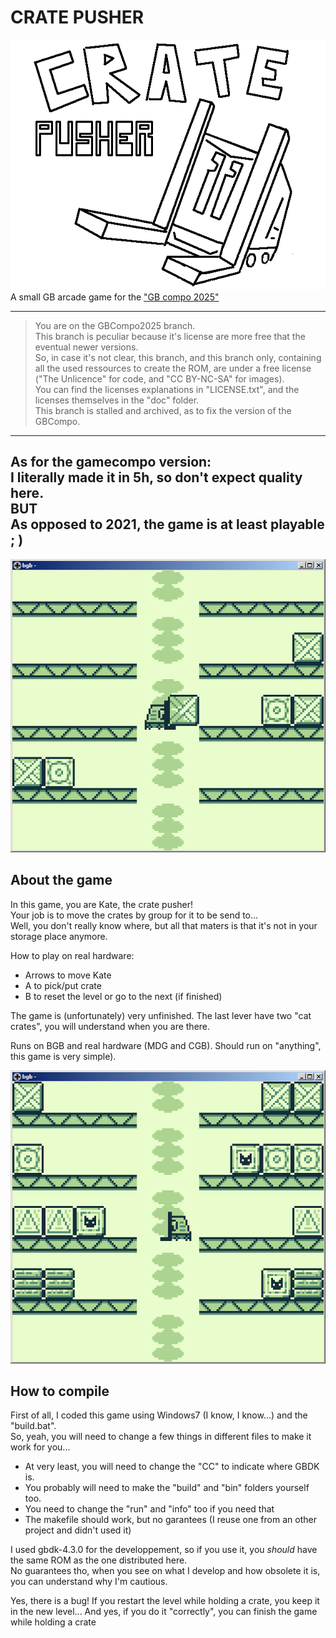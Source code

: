 # CRATE PUSHER

![Game cover](https://github.com/TheDarkTiger/crate-pusher/blob/GBCompo2025/doc/cover.PNG?raw=true)  
A small GB arcade game for the ["GB compo 2025"](https://itch.io/jam/gbcompo25)

-----
> You are on the GBCompo2025 branch.  
  This branch is peculiar because it's license are more free that the eventual newer versions.  
  So, in case it's not clear, this branch, and this branch only, containing all the used ressources to create the ROM, are under a free license ("The Unlicence" for code, and "CC BY-NC-SA" for images).  
  You can find the licenses explanations in "LICENSE.txt", and the licenses themselves in the "doc" folder.  
  This branch is stalled and archived, as to fix the version of the GBCompo.
-----
As for the gamecompo version:  
I literally made it in 5h, so don't expect quality here.  
BUT  
As opposed to 2021, the game is at least playable ; )
-----

![Game screenshot](https://github.com/TheDarkTiger/crate-pusher/blob/GBCompo2025/doc/screen.PNG?raw=true)

## About the game
In this game, you are Kate, the crate pusher!  
Your job is to move the crates by group for it to be send to...  
Well, you don't really know where, but all that maters is that it's not in your storage place anymore.

How to play on real hardware:
- Arrows to move Kate
- A to pick/put crate
- B to reset the level or go to the next (if finished)

The game is (unfortunately) very unfinished. The last lever have two "cat crates", you will understand when you are there.

Runs on BGB and real hardware (MDG and CGB). Should run on "anything", this game is very simple).

![Game screenshot](https://github.com/TheDarkTiger/crate-pusher/blob/GBCompo2025/doc/screen_02.PNG?raw=true)

## How to compile
First of all, I coded this game using Windows7 (I know, I know...) and the "build.bat".  
So, yeah, you will need to change a few things in different files to make it work for you...
- At very least, you will need to change the "CC" to indicate where GBDK is.
- You probably will need to make the "build" and "bin" folders yourself too.
- You need to change the "run" and "info" too if you need that
- The makefile should work, but no garantees (I reuse one from an other project and didn't used it)

I used gbdk-4.3.0 for the developpement, so if you use it, you _should_ have the same ROM as the one distributed here.  
No guarantees tho, when you see on what I develop and how obsolete it is, you can understand why I'm cautious.

Yes, there is a bug!
If you restart the level while holding a crate, you keep it in the new level...
And yes, if you do it "correctly", you can finish the game while holding a crate
